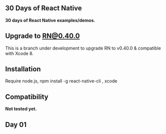 ## 30 Days of React Native
**30 days of React Native examples/demos.**
## Upgrade to RN@0.40.0
This is a branch under development to upgrade RN to v0.40.0 & compatible with Xcode 8.
## Installation
Require node.js, npm install -g react-native-cli , xcode
## Compatibility
**Not tested yet.**
## Day 01
